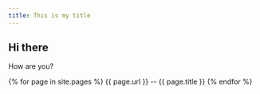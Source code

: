 ```yaml
---
title: This is my title
---
```


## Hi there

How are you?

{% for page in site.pages %}
  {{ page.url }} -- {{ page.title }}
{% endfor %}

